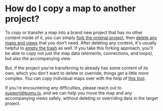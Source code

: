 # How do I copy a map to another project?

To copy or transfer a map into a brand new project that has no other content inside of it, you can simply [fork the original project](../guides/forking.md), then [delete any maps and views](how-do-i-delete-a-project-map-or-view.md) that you don't need. After deleting any content, it's usually helpful to [empty the trash](how-do-i-delete-data-from-my-project.md) as well. If you take this forking approach, you'll be able to copy not just the map data (elements, connections, and loops), but also the accompanying view.

But, if the project you're transferring _to_ already has some content of its own, which you don't want to delete or override, things get a little more complex. You can copy individual maps over with the help of [this tool](https://to-kumu-map-blueprint.netlify.app/).

If you're encountering any difficulties, please reach out to support@kumu.io, and we can help you move the map and any accompanying views safely, without deleting or overriding data in the target project.
